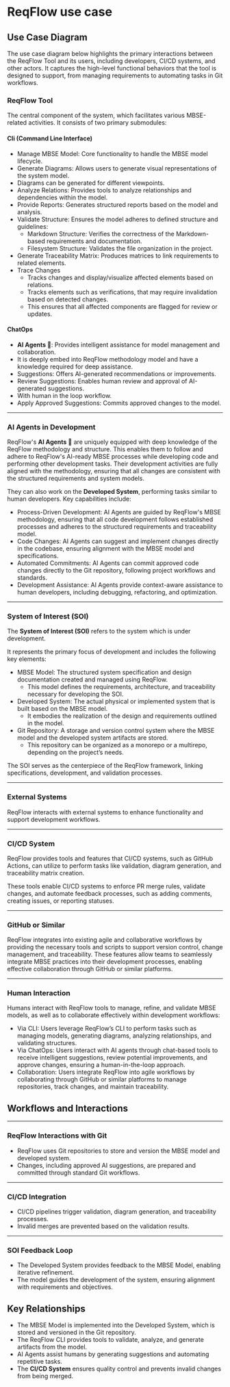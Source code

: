 # ReqFlow use case


## Use Case Diagram

The use case diagram below highlights the primary interactions between the ReqFlow Tool and its users, including developers, CI/CD systems, and other actors. It captures the high-level functional behaviors that the tool is designed to support, from managing requirements to automating tasks in Git workflows.


### ReqFlow Tool

The central component of the system, which facilitates various MBSE-related activities. It consists of two primary submodules:

#### Cli (Command Line Interface)
- Manage MBSE Model: Core functionality to handle the MBSE model lifecycle.
- Generate Diagrams: Allows users to generate visual representations of the system model.
 - Diagrams can be generated for different viewpoints.
- Analyze Relations: Provides tools to analyze relationships and dependencies within the model.
- Provide Reports: Generates structured reports based on the model and analysis.
- Validate Structure: Ensures the model adheres to defined structure and guidelines:
  - Markdown Structure: Verifies the correctness of the Markdown-based requirements and documentation.
  - Filesystem Structure: Validates the file organization in the project.
- Generate Traceability Matrix: Produces matrices to link requirements to related elements.
- Trace Changes
  - Tracks changes and display/visualize affected elements based on relations.
  - Tracks elements such as verifications, that may require invalidation based on detected changes. 
  - This ensures that all affected components are flagged for review or updates.


#### ChatOps
- **AI Agents 🤖**: Provides intelligent assistance for model management and collaboration.
 - It is deeply embed into ReqFlow methodology model and have a knowledge required for deep assistance.
- Suggestions: Offers AI-generated recommendations or improvements.
- Review Suggestions: Enables human review and approval of AI-generated suggestions.
 - With human in the loop workflow.
- Apply Approved Suggestions: Commits approved changes to the model.


---

### AI Agents in Development

ReqFlow's **AI Agents 🤖** are uniquely equipped with deep knowledge of the ReqFlow methodology and structure. 
This enables them to follow and adhere to ReqFlow's AI-ready MBSE processes while developing code and performing other development tasks. 
Their development activities are fully aligned with the methodology, ensuring that all changes are consistent with the structured requirements and system models.


They can also work on the **Developed System**, performing tasks similar to human developers.
Key capabilities include:
- Process-Driven Development: AI Agents are guided by ReqFlow's MBSE methodology, ensuring that all code development follows established processes and adheres to the structured requirements and traceability model.
- Code Changes: AI Agents can suggest and implement changes directly in the codebase, ensuring alignment with the MBSE model and specifications.
- Automated Commitments: AI Agents can commit approved code changes directly to the Git repository, following project workflows and standards.
- Development Assistance: AI Agents provide context-aware assistance to human developers, including debugging, refactoring, and optimization.



---

### System of Interest (SOI)

The **System of Interest (SOI)** refers to the system which is under development.
 
It represents the primary focus of development and includes the following key elements:
- MBSE Model: The structured system specification and design documentation created and managed using ReqFlow. 
  - This model defines the requirements, architecture, and traceability necessary for developing the SOI.
- Developed System: The actual physical or implemented system that is built based on the MBSE model. 
  - It embodies the realization of the design and requirements outlined in the model.
- Git Repository: A storage and version control system where the MBSE model and the developed system artifacts are stored.
  - This repository can be organized as a monorepo or a multirepo, depending on the project’s needs.

The SOI serves as the centerpiece of the ReqFlow framework, linking specifications, development, and validation processes.




---

### External Systems

ReqFlow interacts with external systems to enhance functionality and support development workflows.


---

### CI/CD System

ReqFlow provides tools and features that CI/CD systems, such as GitHub Actions, can utilize to perform tasks like validation, diagram generation, and traceability matrix creation. 

These tools enable CI/CD systems to enforce PR merge rules, validate changes, and automate feedback processes, such as adding comments, creating issues, or reporting statuses. 


---

### GitHub or Similar

ReqFlow integrates into existing agile and collaborative workflows by providing the necessary tools and scripts to support version control, change management, and traceability. 
These features allow teams to seamlessly integrate MBSE practices into their development processes, enabling effective collaboration through GitHub or similar platforms.


---

### Human Interaction

Humans interact with ReqFlow tools to manage, refine, and validate MBSE models, as well as to collaborate effectively within development workflows:
- Via CLI: Users leverage ReqFlow’s CLI to perform tasks such as managing models, generating diagrams, analyzing relationships, and validating structures.
- Via ChatOps: Users interact with AI agents through chat-based tools to receive intelligent suggestions, review potential improvements, and approve changes, ensuring a human-in-the-loop approach.
- Collaboration: Users integrate ReqFlow into agile workflows by collaborating through GitHub or similar platforms to manage repositories, track changes, and maintain traceability.


## Workflows and Interactions



---

### ReqFlow Interactions with Git

- ReqFlow uses Git repositories to store and version the MBSE model and developed system.
- Changes, including approved AI suggestions, are prepared and committed through standard Git workflows.



---

### CI/CD Integration
- CI/CD pipelines trigger validation, diagram generation, and traceability processes.
- Invalid merges are prevented based on the validation results.


---

### SOI Feedback Loop
- The Developed System provides feedback to the MBSE Model, enabling iterative refinement.
- The model guides the development of the system, ensuring alignment with requirements and objectives.


## Key Relationships

- The MBSE Model is implemented into the Developed System, which is stored and versioned in the Git repository.
- The ReqFlow CLI provides tools to validate, analyze, and generate artifacts from the model.
- AI Agents assist humans by generating suggestions and automating repetitive tasks.
- The **CI/CD System** ensures quality control and prevents invalid changes from being merged.
